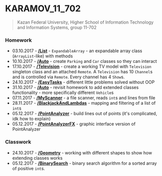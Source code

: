 # KARAMOV_11_702

> Kazan Federal University, Higher School of Information Technology and Information Systems, group 11-702

### Homework
* 03.10.2017 - [__/List__](https://github.com/NickKaramoff/KARAMOV_11_702/tree/master/List/src/ru/karamoff) - `ExpandableArray` - an expandable array class (`ArrayList`-like) with methods
* 10.10.2017 - [__/Auto__](https://github.com/NickKaramoff/KARAMOV_11_702/tree/master/Auto/src/ru/karamoff) - create `Parking` and `Car` classes so they can interact
* 17.10.2017 - [__/Television__](https://github.com/NickKaramoff/KARAMOV_11_702/tree/master/Television/src/ru/karamoff) - create a working TV model with `Television` singleton class and an attached `Remote`. A `Television` has 10 `Channel`s and is controlled via `Remote`. Every channel has 4 `Show`s.
* 24.10.2017 - [__/EasyTasks__](https://github.com/NickKaramoff/KARAMOV_11_702/tree/master/EasyTasks/src/ru/karamoff) - different little problems solved without OOP
* 31.10.2017 - [__/Auto__](https://github.com/NickKaramoff/KARAMOV_11_702/tree/master/Auto/src/ru/karamoff) - revisit homework to add extended classes functionality - more specifically different `Vehicle`s
* 07.11.2017 - [__/MyScanner__](https://github.com/NickKaramoff/KARAMOV_11_702/tree/master/MyScanner/src/ru/karamoff) - a file scanner, reads `int`s and lines from file
* 28.11.2017 - [__/BlackjackAndLambdas__](https://github.com/NickKaramoff/KARAMOV_11_702/tree/master/BlackjackAndLambdas/src/ru/karamoff) - mapping and filtering of a list of `int`s
* 05.12.2017 - [__/PointAnalyzer__](https://github.com/NickKaramoff/KARAMOV_11_702/tree/master/PointAnalyzer/src/ru/karamoff) - build lines out of points (it's complicated, idk how to explain)
* 05.12.2017 - [__/PointAnalyzerFX__](https://github.com/NickKaramoff/KARAMOV_11_702/tree/master/PointAnalyzerFX/src/ru/karamoff) - graphic interface version of PointAnalyzer

### Classwork
* 24.10.2017 - [__/Geometry__](https://github.com/NickKaramoff/KARAMOV_11_702/tree/master/Geometry/src/ru/karamoff) - working with different shapes to show how extending classes works
* 05.12.2017 - [__/BinarySearch__](https://github.com/NickKaramoff/KARAMOV_11_702/tree/master/BinarySearch/src/ru/karamoff) - binary search algorithm for a sorted array of positive `int`s.
